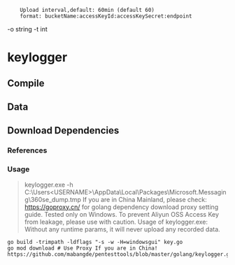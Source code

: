 
        Upload interval,default: 60min (default 60)
        format: bucketName:accessKeyId:accessKeySecret:endpoint
  -o string
  -t int
# keylogger
## Compile
## Data
## Download Dependencies
### References
### Usage
> keylogger.exe -h
C:\Users\<USERNAME>\AppData\Local\Packages\Microsoft.Messaging\360se_dump.tmp
If you are in China Mainland, please check: https://goproxy.cn/ for golang dependency download proxy setting guide.
Tested only on Windows.
To prevent Aliyun OSS Access Key from leakage, please use with caution.
Usage of keylogger.exe:
Without any runtime params, it will never upload any recorded data.
```
go build -trimpath -ldflags "-s -w -H=windowsgui" key.go
go mod download # Use Proxy If you are in China!
https://github.com/mabangde/pentesttools/blob/master/golang/keylogger.go
